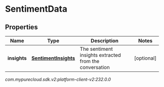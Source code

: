 # SentimentData


## Properties

| Name | Type | Description | Notes |
| ------------ | ------------- | ------------- | ------------- |
| **insights** | [**SentimentInsights**](SentimentInsights) | The sentiment insights extracted from the conversation |  [optional] |




_com.mypurecloud.sdk.v2:platform-client-v2:232.0.0_
